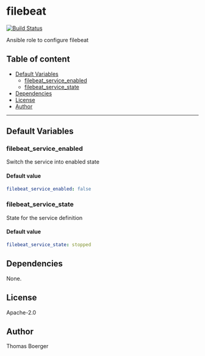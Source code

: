 # filebeat

[![Build Status](https://cloud.drone.io/api/badges/rolehippie/filebeat/status.svg)](https://cloud.drone.io/rolehippie/filebeat)

Ansible role to configure filebeat

## Table of content

* [Default Variables](#default-variables)
  * [filebeat_service_enabled](#filebeat_service_enabled)
  * [filebeat_service_state](#filebeat_service_state)
* [Dependencies](#dependencies)
* [License](#license)
* [Author](#author)

---

## Default Variables

### filebeat_service_enabled

Switch the service into enabled state

#### Default value

```YAML
filebeat_service_enabled: false
```

### filebeat_service_state

State for the service definition

#### Default value

```YAML
filebeat_service_state: stopped
```

## Dependencies

None.

## License

Apache-2.0

## Author

Thomas Boerger
